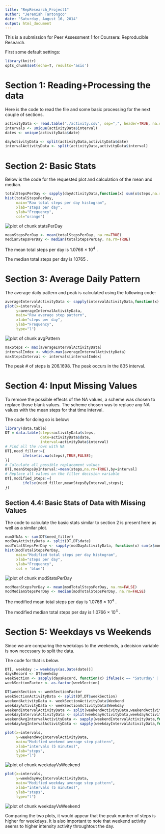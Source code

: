 ```yaml
---
title: "RepResearch_Project1"
author: "Jeremiah Tantongco"
date: "Saturday, August 16, 2014"
output: html_document
---
```


This is a submission for Peer Assessment 1 for Coursera: Reproducible Research.

First some default settings:


```r
library(knitr)
opts_chunk$set(echo=T, results='asis')
```

# Section 1: Reading+Processing the data

Here is the code to read the file and some basic processing for the next couple of sections.


```r
activityData <- read.table("./activity.csv", sep=",", header=TRUE, na.strings = 'NA')
intervals <- unique(activityData$interval)
dates <- unique(activityData$date)

dayActivityData <- split(activityData,activityData$date)
intervalActivityData <- split(activityData,activityData$interval)
```

# Section 2: Basic Stats

Below is the code for the requested plot and calculation of the mean and median.


```r
totalStepsPerDay <- sapply(dayActivityData,function(x) sum(x$steps,na.rm=FALSE))
hist(totalStepsPerDay, 
     main="Raw total steps per day histogram",
     xlab="steps per day",
     ylab="Frequency",
     col="orange")
```

![plot of chunk statsPerDay](figure/statsPerDay.png) 

```r
meanStepsPerDay <- mean(totalStepsPerDay, na.rm=TRUE)
medianStepsPerDay <- median(totalStepsPerDay, na.rm=TRUE)
```

The mean total steps per day is 1.0766 &times; 10<sup>4</sup> .

The median total steps per day is 10765 .

# Section 3: Average Daily Pattern

The average daily pattern and peak is calculated using the following code:


```r
averageIntervalActivityData <- sapply(intervalActivityData,function(x) mean(x$steps,na.rm=TRUE))
plot(x=intervals,
     y=averageIntervalActivityData,
     main="Raw average step pattern",
     xlab="steps per day",
     ylab="Frequency",
     type="l")
```

![plot of chunk avgPattern](figure/avgPattern.png) 

```r
maxSteps <- max(averageIntervalActivityData)
intervalIndex <- which.max(averageIntervalActivityData)
maxStepsInterval <- intervals[intervalIndex]
```

The peak # of steps is 206.1698.
The peak occurs in the 835 interval.

# Section 4: Input Missing Values

To remove the possible effects of the NA values, a scheme was chosen to replace those blank values.
The scheme chosen was to replace any NA values with the mean steps for that time interval.

The code for doing so is below:


```r
library(data.table)
DT = data.table(steps=activityData$steps,
                date=activityData$date,
                interval=activityData$interval)
# Find all the rows with NA
DT[,need_filler:={
        ifelse(is.na(steps),TRUE,FALSE);
}]
# Calculate all possible replacement values
DT[,meanStepsByInterval:=mean(steps,na.rm=TRUE),by=interval]
# Replace all values on the filler decision variable
DT[,modified_Steps:={
        ifelse(need_filler,meanStepsByInterval,steps);
}]
```

## Section 4.4: Basic Stats of Data with Missing Values

The code to calculate the basic stats similar to section 2 is present here as well as a similar plot.


```r
numOfNAs <- sum(DT$need_filler)
modDayActivityData <- split(DT,DT$date)
modTotalStepsPerDay <- sapply(modDayActivityData, function(x) sum(x$modified_Steps,na.rm=FALSE))
hist(modTotalStepsPerDay, 
     main="Modified total steps per day histogram",
     xlab="steps per day",
     ylab="Frequency",
     col = 'blue')
```

![plot of chunk modStatsPerDay](figure/modStatsPerDay.png) 

```r
modMeanStepsPerDay <- mean(modTotalStepsPerDay, na.rm=FALSE)
modMedianStepsPerDay <- median(modTotalStepsPerDay, na.rm=FALSE)
```

The modified mean total steps per day is 1.0766 &times; 10<sup>4</sup> .

The modified median total steps per day is 1.0766 &times; 10<sup>4</sup> .

# Section 5: Weekdays vs Weekends

Since we are comparing the weekdays to the weekends, a decision variable is now necessary to split the data.

The code for that is below.


```r
DT[, weekday := weekdays(as.Date(date))]
daysRecord <- DT$weekday
weekSection <- sapply(daysRecord, function(x) ifelse(x == "Saturday" || x == "Sunday","Weekend","Weekday") )
weekSectionFactor <- as.factor(weekSection)

DT$weekSection <- weekSectionFactor
weekSectionActivityData <- split(DT,DT$weekSection)
weekendActivityData <- weekSectionActivityData$Weekend
weekdayActivityData <- weekSectionActivityData$Weekday
weekendIntervalActivityData <- split(weekendActivityData,weekendActivityData$interval)
weekdayIntervalActivityData <- split(weekdayActivityData,weekdayActivityData$interval)
weekendAvgIntervalActivityData <- sapply(weekendIntervalActivityData,function(x) mean(x$modified_Steps,na.rm=FALSE))
weekdayAvgIntervalActivityData <- sapply(weekdayIntervalActivityData,function(x) mean(x$modified_Steps,na.rm=FALSE))

plot(x=intervals,
     y=weekendAvgIntervalActivityData,
     main="Modified weekend average step pattern",
     xlab="intervals (5 minutes)",
     ylab="steps",
     type="l")
```

![plot of chunk weekdayVsWeekend](figure/weekdayVsWeekend1.png) 

```r
plot(x=intervals,
     y=weekdayAvgIntervalActivityData,
     main="Modified weekday average step pattern",
     xlab="intervals (5 minutes)",
     ylab="steps",
     type="l")
```

![plot of chunk weekdayVsWeekend](figure/weekdayVsWeekend2.png) 

Comparing the two plots, it would appear that the peak number of steps is higher for weekdays.
It is also important to note that weekend activity seems to higher intensity activity throughtout the day.
